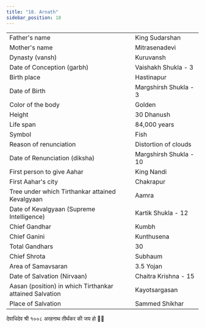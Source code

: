 ```yaml
---
title: "18. Arnath"
sidebar_position: 18
---
```


|   |   |
|---|---|
| Father's name | King Sudarshan |
| Mother's name | Mitrasenadevi |
| Dynasty (vansh) | Kuruvansh |
| Date of Conception (garbh) | Vaishakh Shukla - 3 |
| Birth place | Hastinapur |
| Date of Birth | Margshirsh Shukla - 3 |
| Color of the body | Golden |
| Height | 30 Dhanush |
| Life span | 84,000 years |
| Symbol | Fish |
| Reason of renunciation | Distortion of clouds |
| Date of Renunciation (diksha) | Margshirsh Shukla - 10 |
| First person to give Aahar | King Nandi |
| First Aahar's city | Chakrapur |
| Tree under which Tirthankar attained Kevalgyaan | Aamra |
| Date of Kevalgyaan (Supreme Intelligence) | Kartik Shukla - 12 |
| Chief Gandhar | Kumbh |
| Chief Ganini | Kunthusena |
| Total Gandhars | 30 |
| Chief Shrota | Subhaum |
| Area of Samavsaran | 3.5 Yojan |
| Date of Salvation (Nirvaan) | Chaitra Krishna - 15 |
| Aasan (position) in which Tirthankar attained Salvation | Kayotsargasan |
| Place of Salvation | Sammed Shikhar |

<p style={{textAlign: "center", fontWeight: 'bold'}}>देवाधिदेव श्री १००८ अरहनाथ तीर्थंकर की जय हो 🙏🏻</p>